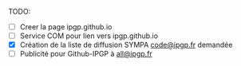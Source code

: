 
TODO:
 - [ ] Creer la page ipgp.github.io
 - [ ] Service COM pour lien vers ipgp.github.io
 - [x] Création de la liste de diffusion SYMPA code@ipgp.fr demandée
 - [ ] Publicité pour Github-IPGP à all@ipgp.fr

